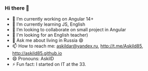 ### Hi there 👋

- 🔭 I’m currently working on Angular 14+
- 🌱 I’m currently learning JS, English
- 👯 I’m looking to collaborate on small project in Angular
- 🤔 I'm looking for an English teacher)
- 💬 Ask me about living in Russia 😄
- 📫 How to reach me: askildar@yandex.ru, http://t.me/Askild85, http://askild85.github.io
- 😄 Pronouns: AskilD
- ⚡ Fun fact: I started on IT at the 33.

